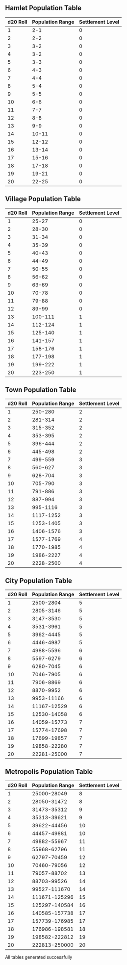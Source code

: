 ## Hamlet Population Table
|   d20 Roll | Population Range   |   Settlement Level |
|-----------|-------------------|-------------------|
|          1 | 2-1                |                  0 |
|          2 | 2-2                |                  0 |
|          3 | 3-2                |                  0 |
|          4 | 3-2                |                  0 |
|          5 | 3-3                |                  0 |
|          6 | 4-3                |                  0 |
|          7 | 4-4                |                  0 |
|          8 | 5-4                |                  0 |
|          9 | 5-5                |                  0 |
|         10 | 6-6                |                  0 |
|         11 | 7-7                |                  0 |
|         12 | 8-8                |                  0 |
|         13 | 9-9                |                  0 |
|         14 | 10-11              |                  0 |
|         15 | 12-12              |                  0 |
|         16 | 13-14              |                  0 |
|         17 | 15-16              |                  0 |
|         18 | 17-18              |                  0 |
|         19 | 19-21              |                  0 |
|         20 | 22-25              |                  0 |

## Village Population Table
|   d20 Roll | Population Range   |   Settlement Level |
|-----------|-------------------|-------------------|
|          1 | 25-27              |                  0 |
|          2 | 28-30              |                  0 |
|          3 | 31-34              |                  0 |
|          4 | 35-39              |                  0 |
|          5 | 40-43              |                  0 |
|          6 | 44-49              |                  0 |
|          7 | 50-55              |                  0 |
|          8 | 56-62              |                  0 |
|          9 | 63-69              |                  0 |
|         10 | 70-78              |                  0 |
|         11 | 79-88              |                  0 |
|         12 | 89-99              |                  0 |
|         13 | 100-111            |                  1 |
|         14 | 112-124            |                  1 |
|         15 | 125-140            |                  1 |
|         16 | 141-157            |                  1 |
|         17 | 158-176            |                  1 |
|         18 | 177-198            |                  1 |
|         19 | 199-222            |                  1 |
|         20 | 223-250            |                  1 |

## Town Population Table
|   d20 Roll | Population Range   |   Settlement Level |
|-----------|-------------------|-------------------|
|          1 | 250-280            |                  2 |
|          2 | 281-314            |                  2 |
|          3 | 315-352            |                  2 |
|          4 | 353-395            |                  2 |
|          5 | 396-444            |                  2 |
|          6 | 445-498            |                  2 |
|          7 | 499-559            |                  3 |
|          8 | 560-627            |                  3 |
|          9 | 628-704            |                  3 |
|         10 | 705-790            |                  3 |
|         11 | 791-886            |                  3 |
|         12 | 887-994            |                  3 |
|         13 | 995-1116           |                  3 |
|         14 | 1117-1252          |                  3 |
|         15 | 1253-1405          |                  3 |
|         16 | 1406-1576          |                  3 |
|         17 | 1577-1769          |                  4 |
|         18 | 1770-1985          |                  4 |
|         19 | 1986-2227          |                  4 |
|         20 | 2228-2500          |                  4 |

## City Population Table
|   d20 Roll | Population Range   |   Settlement Level |
|-----------|-------------------|-------------------|
|          1 | 2500-2804          |                  5 |
|          2 | 2805-3146          |                  5 |
|          3 | 3147-3530          |                  5 |
|          4 | 3531-3961          |                  5 |
|          5 | 3962-4445          |                  5 |
|          6 | 4446-4987          |                  5 |
|          7 | 4988-5596          |                  6 |
|          8 | 5597-6279          |                  6 |
|          9 | 6280-7045          |                  6 |
|         10 | 7046-7905          |                  6 |
|         11 | 7906-8869          |                  6 |
|         12 | 8870-9952          |                  6 |
|         13 | 9953-11166         |                  6 |
|         14 | 11167-12529        |                  6 |
|         15 | 12530-14058        |                  6 |
|         16 | 14059-15773        |                  7 |
|         17 | 15774-17698        |                  7 |
|         18 | 17699-19857        |                  7 |
|         19 | 19858-22280        |                  7 |
|         20 | 22281-25000        |                  7 |

## Metropolis Population Table
|   d20 Roll | Population Range   |   Settlement Level |
|-----------|-------------------|-------------------|
|          1 | 25000-28049        |                  8 |
|          2 | 28050-31472        |                  8 |
|          3 | 31473-35312        |                  9 |
|          4 | 35313-39621        |                  9 |
|          5 | 39622-44456        |                 10 |
|          6 | 44457-49881        |                 10 |
|          7 | 49882-55967        |                 11 |
|          8 | 55968-62796        |                 11 |
|          9 | 62797-70459        |                 12 |
|         10 | 70460-79056        |                 12 |
|         11 | 79057-88702        |                 13 |
|         12 | 88703-99526        |                 14 |
|         13 | 99527-111670       |                 14 |
|         14 | 111671-125296      |                 15 |
|         15 | 125297-140584      |                 16 |
|         16 | 140585-157738      |                 17 |
|         17 | 157739-176985      |                 17 |
|         18 | 176986-198581      |                 18 |
|         19 | 198582-222812      |                 19 |
|         20 | 222813-250000      |                 20 |

All tables generated successfully
